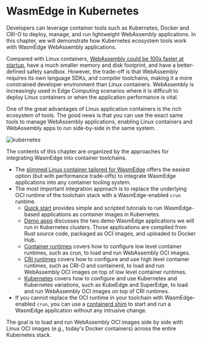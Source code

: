 # WasmEdge in Kubernetes

Developers can leverage container tools such as Kubernetes, Docker and CRI-O to deploy, manage, and run lightweight WebAssembly applications. In this chapter, we will demonstrate how Kubernetes ecosystem tools work with WasmEdge WebAssembly applications.

Compared with Linux containers, [WebAssembly could be 100x faster at startup](https://www.infoq.com/articles/arm-vs-x86-cloud-performance/), have a much smaller memory and disk footprint, and have a better-defined safety sandbox. However, the trade-off is that WebAssembly requires its own language SDKs, and compiler toolchains, making it a more constrained developer environment than Linux containers. WebAssembly is increasingly used in Edge Computing scenarios where it is difficult to deploy Linux containers or when the application performance is vital.

One of the great advantages of Linux application containers is the rich ecosystem of tools. The good news is that you can use the exact same tools to manage WebAssembly applications, enabling Linux containers and WebAssembly apps to run side-by-side in the same system.

![kubernetes](kubernetes.png)

The contents of this chapter are organized by the approaches for integrating WasmEdge into container toolchains.

* The [slimmed Linux container tailored for WasmEdge](kubernetes/docker/lxc.md) offers the easiest option (but with performance trade-offs) to integrate WasmEdge applications into any container tooling system.
* The most important integration approach is to replace the underlying OCI runtime of the toolchain stack with a WasmEdge-enabled `crun` runtime.
  * [Quick start](kubernetes/quickstart.md) provides simple and scripted tutorials to run WasmEdge-based applications as container images in Kubernetes.
  * [Demo apps](kubernetes/demo.md) discusses the two demo WasmEdge applications we will run in Kubernetes clusters. Those applications are compiled from Rust source code, packaged as OCI images, and uploaded to Docker Hub.
  * [Container runtimes](kubernetes/container.md) covers how to configure low level container runtimes, such as crun, to load and run WebAssembly OCI images.
  * [CRI runtimes](kubernetes/cri.md) covers how to configure and use high level container runtimes, such as CRI-O and containerd, to load and run WebAssembly OCI images on top of low level container runtimes.
  * [Kubernetes](kubernetes/kubernetes.md) covers how to configure and use Kubernetes and Kubernetes variations, such as KubeEdge and SuperEdge, to load and run WebAssembly OCI images on top of CRI runtimes.
* If you cannot replace the OCI runtime in your toolchain with WasmEdge-enabled `crun`, you can use a [containerd shim](kubernetes/docker/containerd.md) to start and run a WasmEdge application without any intrusive change.

The goal is to load and run WebAssembly OCI images side by side with Linux OCI images (e.g., today's Docker containers) across the entire Kubernetes stack.
